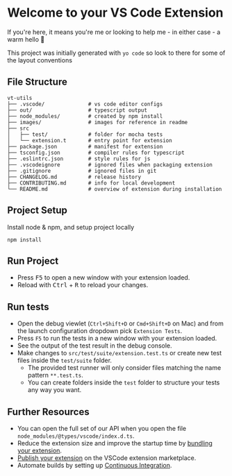 # Welcome to your VS Code Extension

If you're here, it means you're me or looking to help me - in either case - a warm hello 👋

This project was initially generated with `yo code` so look to there for some of the layout conventions

## File Structure

```none
vt-utils
├── .vscode/              # vs code editor configs
├── out/                  # typescript output
├── node_modules/         # created by npm install
├── images/               # images for reference in readme
├── src
│   ├── test/             # folder for mocha tests
│   └── extension.t       # entry point for extension
├── package.json          # manifest for extension
├── tsconfig.json         # compiler rules for typescript
├── .eslintrc.json        # style rules for js
├── .vscodeignore         # ignored files when packaging extension
├── .gitignore            # ignored files in git
├── CHANGELOG.md          # release history
├── CONTRIBUTING.md       # info for local development
└── README.md             # overview of extension during installation
```

## Project Setup

Install node & npm, and setup project locally

```npm
npm install
```

## Run Project

* Press <kbd>F5</kbd> to open a new window with your extension loaded.
* Reload with <kbd>Ctrl</kbd> + <kbd>R</kbd> to reload your changes.


## Run tests

* Open the debug viewlet (`Ctrl+Shift+D` or `Cmd+Shift+D` on Mac) and from the launch configuration dropdown pick `Extension Tests`.
* Press `F5` to run the tests in a new window with your extension loaded.
* See the output of the test result in the debug console.
* Make changes to `src/test/suite/extension.test.ts` or create new test files inside the `test/suite` folder.
  * The provided test runner will only consider files matching the name pattern `**.test.ts`.
  * You can create folders inside the `test` folder to structure your tests any way you want.



## Further Resources

* You can open the full set of our API when you open the file `node_modules/@types/vscode/index.d.ts`.
* Reduce the extension size and improve the startup time by [bundling your extension](https://code.visualstudio.com/api/working-with-extensions/bundling-extension).
* [Publish your extension](https://code.visualstudio.com/api/working-with-extensions/publishing-extension) on the VSCode extension marketplace.
* Automate builds by setting up [Continuous Integration](https://code.visualstudio.com/api/working-with-extensions/continuous-integration).
